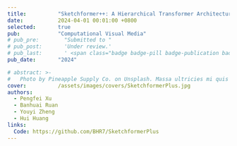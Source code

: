 ```yaml
---
title:          "Sketchformer++: A Hierarchical Transformer Architecture for Vector Sketch Representation"
date:           2024-04-01 00:01:00 +0800
selected:       true
pub:            "Computational Visual Media"
# pub_pre:        "Submitted to "
# pub_post:       'Under review.'
# pub_last:       ' <span class="badge badge-pill badge-publication badge-success">Spotlight</span>'
pub_date:       "2024"

# abstract: >-
#   Photo by Pineapple Supply Co. on Unsplash. Massa ultricies mi quis hendrerit dolor magna. Arcu non odio euismod lacinia at quis risus sed. Et tortor at risus viverra. Enim neque volutpat ac tincidunt. Dictum varius duis at consectetur lorem donec.
cover:          /assets/images/covers/SketchformerPlus.jpg
authors:
  - Pengfei Xu
  - Banhuai Ruan
  - Youyi Zheng
  - Hui Huang
links:
  Code: https://github.com/BHR7/SketchformerPlus
---
```

